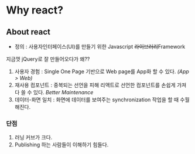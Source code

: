 # Why react?

## About react
- 정의 : 사용자인터페이스(UI)를 만들기 위한 Javascript ~~라이브러리~~Framework

지금껏 jQuery로 잘 만들어오다가 왜??
1. 사용자 경험 : Single One Page 기반으로 Web page를 App화 할 수 있다. *(App > Web)*
2. 재사용 컴포넌트 : 중복되는 선언을 피해 리액트로 선언한 컴포넌트를 손쉽게 가져다 쓸 수 있다. *Better Maintenance*
3. 데이터-화면 일치 : 화면에 데이터를 보여주는 synchronization 작업을 할 때 수월해진다.

### 단점
1. 러닝 커브가 크다.
2. Publishing 하는 사람들이 이해하기 힘들다.

